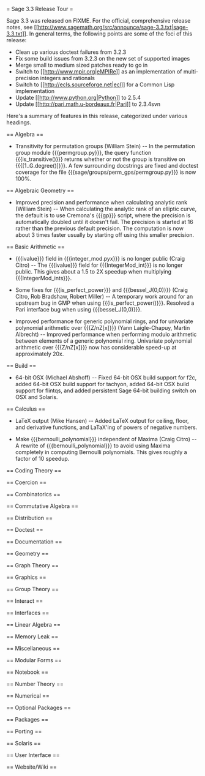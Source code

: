 = Sage 3.3 Release Tour =

Sage 3.3 was released on FIXME. For the official, comprehensive release notes, see [[http://www.sagemath.org/src/announce/sage-3.3.txt|sage-3.3.txt]]. In general terms, the following points are some of the foci of this release:

 * Clean up various doctest failures from 3.2.3
 * Fix some build issues from 3.2.3 on the new set of supported images
 * Merge small to medium sized patches ready to go in
 * Switch to [[http://www.mpir.org|eMPIRe]] as an implementation of multi-precision integers and rationals
 * Switch to [[http://ecls.sourceforge.net|ecl]] for a Common Lisp implementation
 * Update [[http://www.python.org|Python]] to 2.5.4
 * Update [[http://pari.math.u-bordeaux.fr|Pari]] to 2.3.4svn

Here's a summary of features in this release, categorized under various headings.

== Algebra ==

 * Transitivity for permutation groups (William Stein) -- In the permutation group module {{{permgroup.py}}}, the query function {{{is_transitive()}}} returns whether or not the group is transitive on {{{[1..G.degree()]}}}. A few surrounding docstrings are fixed and doctest coverage for the file {{{sage/groups/perm_gps/permgroup.py}}} is now 100%.

== Algebraic Geometry ==

 * Improved precision and performance when calculating analytic rank (William Stein) -- When calculating the analytic rank of an elliptic curve, the default is to use Cremona's {{{gp}}} script, where the precision is automatically doubled until it doesn't fail. The precision is started at 16 rather than the previous default precision. The computation is now about 3 times faster usually by starting off using this smaller precision.

== Basic Arithmetic ==

 * {{{ivalue}}} field in {{{integer_mod.pyx}}} is no longer public (Craig Citro) -- The {{{ivalue}}} field for {{{IntegerMod_int}}} is no longer public. This gives about a 1.5 to 2X speedup when multiplying {{{IntegerMod_ints}}}. 

 * Some fixes for {{{is_perfect_power}}} and {{{bessel_J(0,0)}}} (Craig Citro, Rob Bradshaw, Robert Miller) -- A temporary work around for an upstream bug in GMP when using {{{is_perfect_power()}}}. Resolved a Pari interface bug when using {{{bessel_J(0,0)}}}.

 * Improved performance for generic polynomial rings, and for univariate polynomial arithmetic over {{{Z/nZ[x]}}} (Yann Laigle-Chapuy, Martin Albrecht) -- Improved performance when performing modulo arithmetic between elements of a generic polynomial ring. Univariate polynomial arithmetic over {{{Z/nZ[x]}}} now has considerable speed-up at approximately 20x.

== Build ==

 * 64-bit OSX (Michael Abshoff) -- Fixed 64-bit OSX build support for f2c, added 64-bit OSX build support for tachyon, added 64-bit OSX build support for flintqs, and added persistent Sage 64-bit building switch on OSX and Solaris.

== Calculus ==

 * LaTeX output (Mike Hansen) -- Added LaTeX output for ceiling, floor, and derivative functions, and LaTaX'ing of powers of negative numbers.

 * Make {{{bernoulli_polynomial}}} independent of Maxima (Craig Citro) -- A rewrite of {{{bernoulli_polynomial}}} to avoid using Maxima completely in computing Bernoulli polynomials. This gives roughly a factor of 10 speedup.

== Coding Theory ==

== Coercion ==

== Combinatorics ==

== Commutative Algebra ==

== Distribution ==

== Doctest ==

== Documentation ==

== Geometry ==

== Graph Theory ==

== Graphics ==

== Group Theory ==

== Interact ==

== Interfaces ==

== Linear Algebra ==

== Memory Leak ==

== Miscellaneous ==

== Modular Forms ==

== Notebook ==

== Number Theory ==

== Numerical ==

== Optional Packages ==

== Packages ==

== Porting ==

== Solaris ==

== User Interface ==

== Website/Wiki ==

